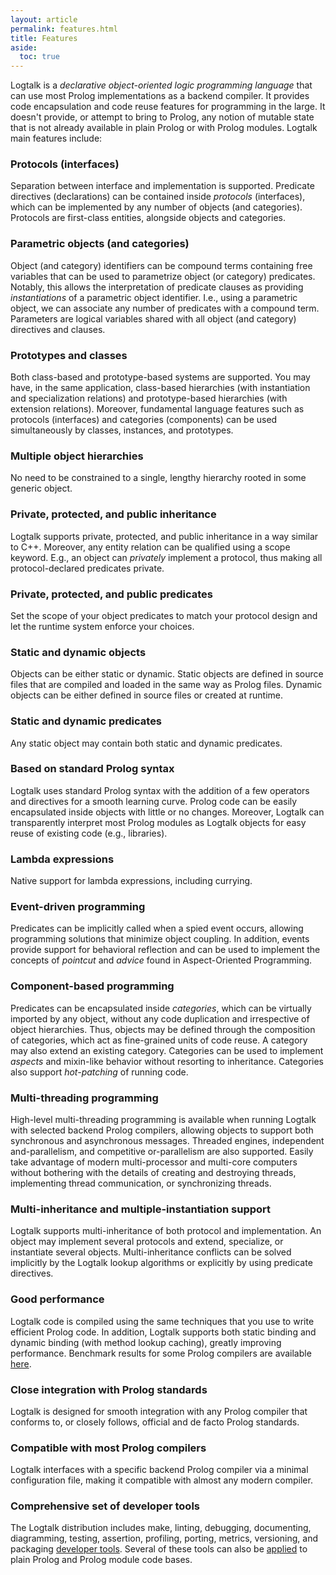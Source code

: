 ```yaml
---
layout: article
permalink: features.html
title: Features
aside:
  toc: true
---
```


Logtalk is a  *declarative object-oriented logic programming language* that
can use most Prolog implementations as a backend compiler. It provides code
encapsulation and code reuse features for programming in the large. It
doesn\'t provide, or attempt to bring to Prolog, any notion of mutable state
that is not already available in plain Prolog or with Prolog modules. Logtalk
main features include:


### Protocols (interfaces)

Separation between interface and implementation is supported. Predicate
directives (declarations) can be contained inside *protocols* (interfaces),
which can be implemented by any number of objects (and categories). Protocols
are first-class entities, alongside objects and categories.


### Parametric objects (and categories)

Object (and category) identifiers can be compound terms containing free
variables that can be used to parametrize object (or category) predicates.
Notably, this allows the interpretation of predicate clauses as providing
*instantiations* of a parametric object identifier. I.e., using a parametric
object, we can associate any number of predicates with a compound term.
Parameters are logical variables shared with all object (and category)
directives and clauses.


### Prototypes and classes

Both class-based and prototype-based systems are supported.
You may have, in the same application, class-based hierarchies
(with instantiation and specialization relations) and
prototype-based hierarchies (with extension relations). Moreover,
fundamental language features such as protocols (interfaces) and
categories (components) can be used simultaneously by classes,
instances, and prototypes.


### Multiple object hierarchies

No need to be constrained to a single, lengthy hierarchy rooted in
some generic object.


### Private, protected, and public inheritance

Logtalk supports private, protected, and public inheritance in a
way similar to C++. Moreover, any entity relation can be qualified
using a scope keyword. E.g., an object can *privately* implement a
protocol, thus making all protocol-declared predicates private.


### Private, protected, and public predicates

Set the scope of your object predicates to match your protocol
design and let the runtime system enforce your choices.


### Static and dynamic objects

Objects can be either static or dynamic. Static objects are
defined in source files that are compiled and loaded in the same
way as Prolog files. Dynamic objects can be either defined in
source files or created at runtime.


### Static and dynamic predicates

Any static object may contain both static and dynamic predicates.


### Based on standard Prolog syntax

Logtalk uses standard Prolog syntax with the addition of a few
operators and directives for a smooth learning curve. Prolog code
can be easily encapsulated inside objects with little or no
changes. Moreover, Logtalk can transparently interpret most Prolog
modules as Logtalk objects for easy reuse of existing code (e.g.,
libraries).


### Lambda expressions

Native support for lambda expressions, including currying.


### Event-driven programming

Predicates can be implicitly called when a spied event occurs,
allowing programming solutions that minimize object coupling. In
addition, events provide support for behavioral reflection and can
be used to implement the concepts of *pointcut* and *advice* found
in Aspect-Oriented Programming.


### Component-based programming

Predicates can be encapsulated inside *categories*, which can be
virtually imported by any object, without any code duplication and
irrespective of object hierarchies. Thus, objects may be defined
through the composition of categories, which act as fine-grained units
of code reuse. A category may also extend an existing category.
Categories can be used to implement *aspects* and mixin-like
behavior without resorting to inheritance. Categories also support
*hot-patching* of running code.


### Multi-threading programming

High-level multi-threading programming is available when running
Logtalk with selected backend Prolog compilers, allowing objects
to support both synchronous and asynchronous messages. Threaded
engines, independent and-parallelism, and competitive
or-parallelism are also supported. Easily take advantage of modern
multi-processor and multi-core computers without bothering with
the details of creating and destroying threads, implementing thread
communication, or synchronizing threads.


### Multi-inheritance and multiple-instantiation support

Logtalk supports multi-inheritance of both protocol and
implementation. An object may implement several protocols and
extend, specialize, or instantiate several objects.
Multi-inheritance conflicts can be solved implicitly by the
Logtalk lookup algorithms or explicitly by using predicate
directives.


### Good performance

Logtalk code is compiled using the same techniques that you use to
write efficient Prolog code. In addition, Logtalk supports both
static binding and dynamic binding (with method lookup caching),
greatly improving performance. Benchmark results for some Prolog
compilers are available [here](performance.html).


### Close integration with Prolog standards

Logtalk is designed for smooth integration with any Prolog
compiler that conforms to, or closely follows, official and de facto
Prolog standards.


### Compatible with most Prolog compilers

Logtalk interfaces with a specific backend Prolog compiler via a
minimal configuration file, making it compatible with almost any
modern compiler.


### Comprehensive set of developer tools

The Logtalk distribution includes make, linting, debugging, documenting,
diagramming, testing, assertion, profiling, porting, metrics, versioning,
and packaging [developer tools](tools.html). Several of these tools can
also be [applied](using_tools_with_prolog.html) to plain Prolog and Prolog
module code bases.
